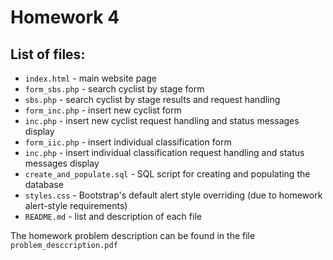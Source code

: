 # Homework 4
## List of files:
- `index.html` - main website page
- `form_sbs.php` - search cyclist by stage form
- `sbs.php` - search cyclist by stage results and request handling
- `form_inc.php` - insert new cyclist form
- `inc.php` - insert new cyclist request handling and status messages display
- `form_iic.php` - insert individual classification form
- `inc.php` - insert individual classification request handling and status messages display
- `create_and_populate.sql` - SQL script for creating and populating the database
- `styles.css` - Bootstrap's default alert style overriding (due to homework alert-style requirements)
- `README.md` - list and description of each file

The homework problem description can be found in the file `problem_desccription.pdf`